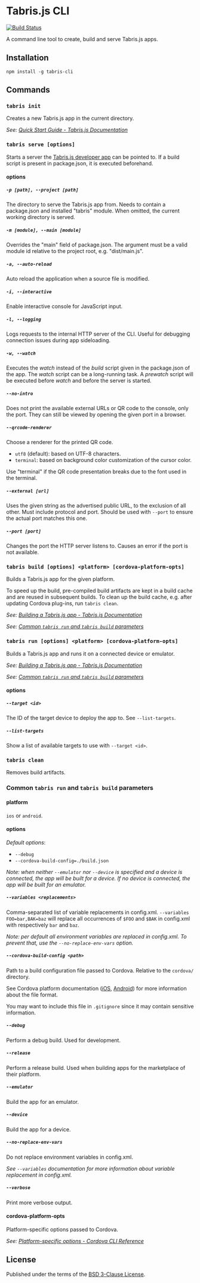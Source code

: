 # Tabris.js CLI

[![Build Status](https://travis-ci.org/eclipsesource/tabris-js-cli.svg?branch=master)](https://travis-ci.org/eclipsesource/tabris-js-cli)

A command line tool to create, build and serve Tabris.js apps.

## Installation

`npm install -g tabris-cli`

## Commands

### `tabris init`

Creates a new Tabris.js app in the current directory.

*See: [Quick Start Guide - Tabris.js Documentation](https://docs.tabris.com/latest/getting-started.html)*

### `tabris serve [options]`

Starts a server the [Tabris.js developer app](https://docs.tabris.com/latest/developer-app) can be pointed to. If a build script is present in package.json, it is executed beforehand.

#### options

##### `-p [path], --project [path]`

The directory to serve the Tabris.js app from. Needs to contain a package.json and installed "tabris" module. When omitted, the current working directory is served.

##### `-m [module], --main [module]`

Overrides the "main" field of package.json. The argument must be a valid module id relative to the project root, e.g. "dist/main.js".

##### `-a, --auto-reload`

Auto reload the application when a source file is modified.

##### `-i, --interactive`

Enable interactive console for JavaScript input.

##### `-l, --logging`

Logs requests to the internal HTTP server of the CLI. Useful for debugging connection issues during app sideloading.

##### `-w, --watch`

Executes the _watch_ instead of the _build_ script given in the package.json of the app. The _watch_ script can be a long-running task. A _prewatch_ script will be executed before _watch_ and before the server is started.

##### `--no-intro`

Does not print the available external URLs or QR code to the console, only the port. They can still be viewed by opening the given port in a browser.

##### `--qrcode-renderer`

Choose a renderer for the printed QR code.

* `utf8` (default): based on UTF-8 characters.
* `terminal`: based on background color customization of the cursor color.

Use "terminal" if the QR code presentation breaks due to the font used in the terminal.

##### `--external [url]`

Uses the given string as the advertised public URL, to the exclusion of all other. Must include protocol and port. Should be used with `--port` to ensure the actual port matches this one.

##### `--port [port]`

Changes the port the HTTP server listens to. Causes an error if the port is not available.

### `tabris build [options] <platform> [cordova-platform-opts]`

Builds a Tabris.js app for the given platform.

To speed up the build, pre-compiled build artifacts are kept in a build cache and are reused in subsequent builds. To clean up the build cache, e.g. after updating Cordova plug-ins, run `tabris clean`.

*See: [Building a Tabris.js app - Tabris.js Documentation](https://docs.tabris.com/latest/build.html)*

*See: [Common `tabris run` and `tabris build` parameters](#common-tabris-run-and-tabris-build-parameters)*

### `tabris run [options] <platform> [cordova-platform-opts]`

Builds a Tabris.js app and runs it on a connected device or emulator.

*See: [Building a Tabris.js app - Tabris.js Documentation](https://docs.tabris.com/latest/build.html)*

*See: [Common `tabris run` and `tabris build` parameters](#common-tabris-run-and-tabris-build-parameters)*

#### options

##### `--target <id>`

The ID of the target device to deploy the app to. See `--list-targets`.

##### `--list-targets`

Show a list of available targets to use with `--target <id>`.

### `tabris clean`

Removes build artifacts.

### Common `tabris run` and `tabris build` parameters

#### platform

`ios` or `android`.

#### options

*Default options*:

  * `--debug`
  * `--cordova-build-config=./build.json`

_Note: when neither `--emulator` nor `--device` is specified and a device is connected, the app will be built for a device. If no device is connected, the app will be built for an emulator._

##### `--variables <replacements>`

Comma-separated list of variable replacements in config.xml. `--variables FOO=bar,BAK=baz` will replace all occurrences of `$FOO` and `$BAK` in config.xml with respectively `bar` and `baz`.

*Note: per default all environment variables are replaced in config.xml. To prevent that, use the `--no-replace-env-vars` option.*

##### `--cordova-build-config <path>`

Path to a build configuration file passed to Cordova. Relative to the `cordova/` directory.

See Cordova platform documentation ([iOS](https://cordova.apache.org/docs/en/latest/guide/platforms/ios/index.html#using-buildjson), [Android](https://cordova.apache.org/docs/en/latest/guide/platforms/android/index.html#using-buildjson)) for more information about the file format.

You may want to include this file in `.gitignore` since it may contain sensitive information.

##### `--debug`

Perform a debug build. Used for development.

##### `--release`

Perform a release build. Used when building apps for the marketplace of their platform.

##### `--emulator`

Build the app for an emulator.

##### `--device`

Build the app for a device.

##### `--no-replace-env-vars`

Do not replace environment variables in config.xml.

*See `--variables` documentation for more information about variable replacement in config.xml.*

##### `--verbose`

Print more verbose output.

#### cordova-platform-opts

Platform-specific options passed to Cordova.

*See: [Platform-specific options - Cordova CLI Reference](https://cordova.apache.org/docs/en/latest/reference/cordova-cli/#platform-specific-options)*

## License

Published under the terms of the [BSD 3-Clause License](LICENSE).
